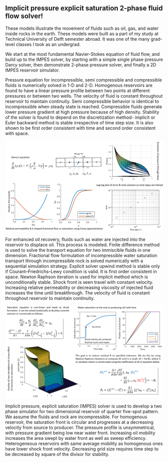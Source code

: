 ## Implicit pressure explicit saturation 2-phase fluid flow solver!

These models illustrate the movement of fluids such as oil, gas, and water inside rocks in the earth. These models were built as a part of my study at Technical University of Delft semester abroad. It was one of the many grad-level classes I took as an undergrad.
 
We start at the most fundamental Navier-Stokes equation of fluid flow, and build up to the IMPES solver, by starting with a simple single phase pressure Darcy solver, then demonstrate 2-phase pressure solver, and finally a 2D IMPES reservoir simulator. 
  
Pressure equation for incompressible, semi compressible and compressible fluids is numerically solved in 1-D and 2-D. Homogenous reservoirs are found to have a linear pressure profile between two points at different pressures or between two wells. The velocity of fluid is constant throughout reservoir to maintain continuity. Semi compressible behavior is identical to incompressible when steady state is reached. Compressible fluids generate lower pressure gradient at high pressure because of high density. Stability of the solver is found to depend on the discretization method- implicit or Euler backward method is stable irrespective of time step size. It is also shown to be first order consistent with time and second order consistent with space. 

![pressure](https://github.com/tanvidc/flow_simulator/blob/master/single_phase_pressure_velocity/select_figures.PNG)
  
For enhanced oil recovery, fluids such as water are injected into the reservoir to displace oil. This process is modeled. Finite difference method is used to solve the transport equation for two immiscible fluids in one dimension. Fractional flow formulation of incompressible water saturation transport through incompressible rock is solved numerically with a sequential simulation strategy. Explicit solver upwind method is stable only if Courant–Friedrichs–Lewy condition is valid. It is first order consistent in space. Newton Raphson iteration is used for implicit method which is unconditionally stable. Shock front is seen travel with constant velocity. Increasing relative permeability or decreasing viscosity of injected fluid increases the time until breakthrough. The velocity of fluid is constant throughout reservoir to maintain continuity. 

![saturation](https://github.com/tanvidc/flow_simulator/blob/master/saturation_solver/select_figures.PNG)
 
Implicit pressure, explicit saturation (IMPES) solver is used to develop a two phase simulator for two dimensional reservoir of quarter five-spot pattern. We assume the fluids and rock are incompressible. For homogenous reservoir, the saturation front is circular and progresses at a decreasing velocity from source to producer. The pressure profile is unsymmetrical, with pressure gradient being low near water front. Increasing oil mobility increases the area swept by water front as well as sweep efficiency. Heterogeneous reservoirs with same average mobility as homogenous ones have lower shock front velocity. Decreasing grid size requires time step to be decreased by square of the divisor for stability. 
